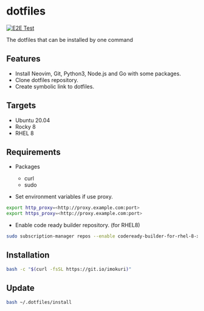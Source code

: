 # dotfiles

[![E2E Test](https://github.com/IMOKURI/dotfiles/actions/workflows/e2e_test.yml/badge.svg)](https://github.com/IMOKURI/dotfiles/actions/workflows/e2e_test.yml)

The dotfiles that can be installed by one command

## Features

- Install Neovim, Git, Python3, Node.js and Go with some packages.
- Clone dotfiles repository.
- Create symbolic link to dotfiles.

## Targets

- Ubuntu 20.04
- Rocky 8
- RHEL 8

## Requirements

- Packages
  - curl
  - sudo

- Set environment variables if use proxy.

```bash
export http_proxy=<http://proxy.example.com:port>
export https_proxy=<http://proxy.example.com:port>
```

- Enable code ready builder repository. (for RHEL8)

```bash
sudo subscription-manager repos --enable codeready-builder-for-rhel-8-x86_64-rpms
```

## Installation

```bash
bash -c "$(curl -fsSL https://git.io/imokuri)"
```

## Update

```bash
bash ~/.dotfiles/install
```
